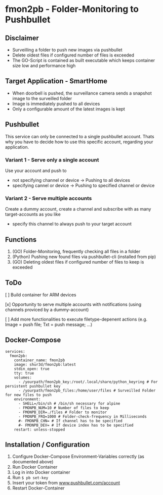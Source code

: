  # fmon2pb - Folder-Monitoring to Pushbullet

## Disclaimer

- Surveilling a folder to push new images via pushbullet
- Delete oldest files if configured number of files is exceeded
- The GO-Script is contained as built executable which keeps container size low and performance high

## Target Application - SmartHome

- When  doorbell is pushed, the surveillance camera sends a snapshot image to the surveilled folder
- Image is immediately pushed to all devices
- Only a configurable amount of the latest images is kept

## Pushbullet

This service can only be connected to a single pushbullet account. Thats why you have to decide how to use this specific account, regarding your application.

### Variant 1 - Serve only a single account

Use your account and push to
- not specifying channel or device -> Pushing to all devices
- specifying cannel or device -> Pushing to specified channel or device

### Variant 2 - Serve multiple accounts

Create a dummy account, create a channel and subscribe with as many target-accounts as you like
- specify this channel to always push to your target account

## Functions

1. (GO) Folder-Monitoring, frequently checking all files in a folder
2. (Python) Pushing new found files via pushbullet-cli (installed from pip)
3. (GO) Deleting oldest files if configured number of files to keep is exceeded

## ToDo

[  ] Build container for ARM devices

[x] Opportunity to serve multiple accounts with notifications (using channels proviced by a dummy-account)

[  ] Add more functionalities to execute filetype-depenent actions (e.g. Image = push file; Txt = push message; ...)

## Docker-Compose
```
services:
  fmon2pb:
    container_name: fmon2pb
    image: shur3d/fmon2pb:latest
    stdin_open: true
    tty: true
    volumes:
      - /yourpath/fmon2pb_key:/root/.local/share/python_keyring # For persistent pushbullet key
      - /yourpath/fmon2pb_files:/home/user/files # Surveilled Folder for new files to push
    environment:
      - SHELL=/bin/sh # /bin/sh necessary for alpine
      - FMONPB_NUM=10 # Number of files to keep
      - FMONPB_DIR=./files # Folder to monitor
      - FMONPB_FRQ=1000 # Folder-check-frequency in Milliseconds
      #- FMONPB_CHN= # If channel has to be specified
      #- FMONPB_DEV= # If device index has to be specified
    restart: unless-stopped
```

## Installation / Configuration

1. Configure Docker-Compose Environment-Variables correctly (as documented above)
2. Run Docker Container
3. Log in into Docker container
4. Run `$ pb set-key`
5. Insert your token from www.pushbullet.com/account
6. Restart Docker-Container
